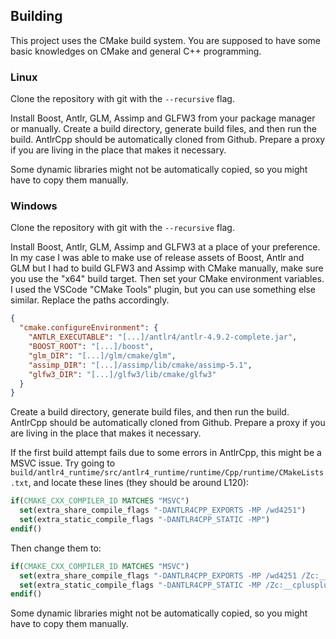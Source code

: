 ## Building

This project uses the CMake build system. You are supposed to have some basic knowledges on CMake and general C++ programming.

### Linux

Clone the repository with git with the `--recursive` flag.

Install Boost, Antlr, GLM, Assimp and GLFW3 from your package manager or manually. Create a build directory, generate build files, and then run the build. AntlrCpp should be automatically cloned from Github. Prepare a proxy if you are living in the place that makes it necessary.

Some dynamic libraries might not be automatically copied, so you might have to copy them manually.

### Windows

Clone the repository with git with the `--recursive` flag.

Install Boost, Antlr, GLM, Assimp and GLFW3 at a place of your preference. In my case I was able to make use of release assets of Boost, Antlr and GLM but I had to build GLFW3 and Assimp with CMake manually, make sure you use the "x64" build target. Then set your CMake environment variables. I used the VSCode "CMake Tools" plugin, but you can use something else similar. Replace the paths accordingly.

```json
{
  "cmake.configureEnvironment": {
    "ANTLR_EXECUTABLE": "[...]/antlr4/antlr-4.9.2-complete.jar",
    "BOOST_ROOT": "[...]/boost",
    "glm_DIR": "[...]/glm/cmake/glm",
    "assimp_DIR": "[...]/assimp/lib/cmake/assimp-5.1",
    "glfw3_DIR": "[...]/glfw3/lib/cmake/glfw3"
  }
}
```

Create a build directory, generate build files, and then run the build. AntlrCpp should be automatically cloned from Github. Prepare a proxy if you are living in the place that makes it necessary.

If the first build attempt fails due to some errors in AntlrCpp, this might be a MSVC issue. Try going to `build/antlr4_runtime/src/antlr4_runtime/runtime/Cpp/runtime/CMakeLists.txt`, and locate these lines (they should be around L120):

```cmake
if(CMAKE_CXX_COMPILER_ID MATCHES "MSVC")
  set(extra_share_compile_flags "-DANTLR4CPP_EXPORTS -MP /wd4251")
  set(extra_static_compile_flags "-DANTLR4CPP_STATIC -MP")
endif()
```

Then change them to:

```cmake
if(CMAKE_CXX_COMPILER_ID MATCHES "MSVC")
  set(extra_share_compile_flags "-DANTLR4CPP_EXPORTS -MP /wd4251 /Zc:__cplusplus")
  set(extra_static_compile_flags "-DANTLR4CPP_STATIC -MP /Zc:__cplusplus")
endif()
```

Some dynamic libraries might not be automatically copied, so you might have to copy them manually.